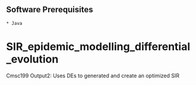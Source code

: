 ## Software Prerequisites

    * Java

# SIR_epidemic_modelling_differential_evolution
Cmsc199 Output2: Uses DEs to generated and create an optimized SIR 

